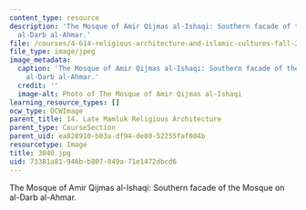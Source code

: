 ```yaml
---
content_type: resource
description: 'The Mosque of Amir Qijmas al-Ishaqi: Southern facade of the Mosque on
  al-Darb al-Ahmar.'
file: /courses/4-614-religious-architecture-and-islamic-cultures-fall-2002/73381a81946bb807849a71e1472dbcd6_3040.jpg
file_type: image/jpeg
image_metadata:
  caption: 'The Mosque of Amir Qijmas al-Ishaqi: Southern facade of the Mosque on
    al-Darb al-Ahmar.'
  credit: ''
  image-alt: Photo of The Mosque of Amir Qijmas al-Ishaqi
learning_resource_types: []
ocw_type: OCWImage
parent_title: 14. Late Mamluk Religious Architecture
parent_type: CourseSection
parent_uid: ea828910-b03a-df94-de80-52255faf084b
resourcetype: Image
title: 3040.jpg
uid: 73381a81-946b-b807-849a-71e1472dbcd6
---
```

The Mosque of Amir Qijmas al-Ishaqi: Southern facade of the Mosque on al-Darb al-Ahmar.

